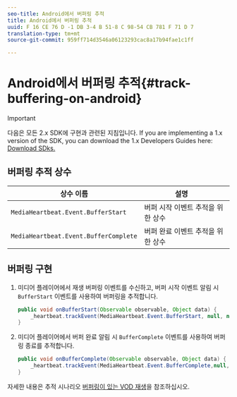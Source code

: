 ```yaml
---
seo-title: Android에서 버퍼링 추적
title: Android에서 버퍼링 추적
uuid: F 16 CE 76 D -1 DB 3-4 B 51-8 C 98-54 CB 781 F 71 D 7
translation-type: tm+mt
source-git-commit: 959ff714d3546a06123293cac8a17b94fae1c1ff

---
```



# Android에서 버퍼링 추적{#track-buffering-on-android}

>[!IMPORTANT]
>다음은 모든 2.x SDK에 구현과 관련된 지침입니다. If you are implementing a 1.x version of the SDK, you can download the 1.x Developers Guides here: [Download SDks.](../../../sdk-implement/download-sdks.md)

## 버퍼링 추적 상수

| 상수 이름 | 설명     |
|---|---|
| `MediaHeartbeat.Event.BufferStart` | 버퍼 시작 이벤트 추적을 위한 상수 |
| `MediaHeartbeat.Event.BufferComplete` | 버퍼 완료 이벤트 추적을 위한 상수 |

## 버퍼링 구현

1. 미디어 플레이어에서 재생 버퍼링 이벤트를 수신하고, 버퍼 시작 이벤트 알림 시 `BufferStart` 이벤트를 사용하여 버퍼링을 추적합니다.

   ```java
   public void onBufferStart(Observable observable, Object data) {  
       _heartbeat.trackEvent(MediaHeartbeat.Event.BufferStart, null, null); 
   }
   ```

1. 미디어 플레이어에서 버퍼 완료 알림 시 `BufferComplete` 이벤트를 사용하여 버퍼링 종료를 추적합니다.

   ```java
   public void onBufferComplete(Observable observable, Object data) {  
       _heartbeat.trackEvent(MediaHeartbeat.Event.BufferComplete,null, null); 
   }
   ```

자세한 내용은 추적 시나리오 [버퍼링이 있는 VOD 재생](../../../sdk-implement/tracking-scenarios/vod-buffering.md)을 참조하십시오.

